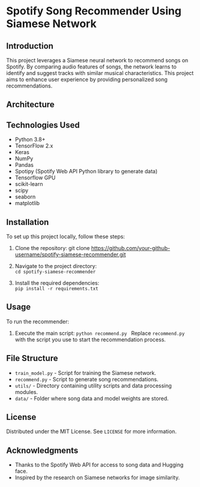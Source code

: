 # Spotify Song Recommender Using Siamese Network

## Introduction
This project leverages a Siamese neural network to recommend songs on Spotify. By comparing audio features of songs, the network learns to identify and suggest tracks with similar musical characteristics. This project aims to enhance user experience by providing personalized song recommendations.

## Architecture 


## Technologies Used
- Python 3.8+
- TensorFlow 2.x
- Keras
- NumPy
- Pandas
- Spotipy (Spotify Web API Python library to generate data)
- Tensorflow GPU
- scikit-learn
- scipy
- seaborn
- matplotlib

## Installation
To set up this project locally, follow these steps:
1. Clone the repository:
git clone https://github.com/your-github-username/spotify-siamese-recommender.git
2. Navigate to the project directory:<br>
```cd spotify-siamese-recommender```

4. Install the required dependencies:<BR>
   ```pip install -r requirements.txt```

   
## Usage
To run the recommender:
1. Execute the main script:
  ```python recommend.py ```
Replace `recommend.py` with the script you use to start the recommendation process.

## File Structure
- `train_model.py` - Script for training the Siamese network.
- `recommend.py` - Script to generate song recommendations.
- `utils/` - Directory containing utility scripts and data processing modules.
- `data/` - Folder where song data and model weights are stored.


## License
Distributed under the MIT License. See `LICENSE` for more information.

## Acknowledgments
- Thanks to the Spotify Web API for access to song data and Hugging face.
- Inspired by the research on Siamese networks for image similarity.



   

